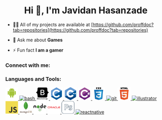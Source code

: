 <h1 align=center>Hi 👋, I'm Javidan Hasanzade</h1>

- 👨‍💻 All of my projects are available at [https://github.com/proffdoc?tab=repositories](https://github.com/proffdoc?tab=repositories)

- 💬 Ask me about **Games**

- ⚡ Fun fact **I am a gamer**

<h3 align=left>Connect with me:</h3>
<p align=left>
</p>

<h3 align=left>Languages and Tools:</h3>
<p align=left> <a href=https://developer.android.com target=_blank rel=noreferrer> <img src=https://raw.githubusercontent.com/devicons/devicon/master/icons/android/android-original-wordmark.svg alt=android width=40 height=40/> </a> <a href=https://www.gnu.org/software/bash/ target=_blank rel=noreferrer> <img src=https://www.vectorlogo.zone/logos/gnu_bash/gnu_bash-icon.svg alt=bash width=40 height=40/> </a> <a href=https://getbootstrap.com target=_blank rel=noreferrer> <img src=https://raw.githubusercontent.com/devicons/devicon/master/icons/bootstrap/bootstrap-plain-wordmark.svg alt=bootstrap width=40 height=40/> </a> <a href=https://www.cprogramming.com/ target=_blank rel=noreferrer> <img src=https://raw.githubusercontent.com/devicons/devicon/master/icons/c/c-original.svg alt=c width=40 height=40/> </a> <a href=https://www.w3schools.com/cpp/ target=_blank rel=noreferrer> <img src=https://raw.githubusercontent.com/devicons/devicon/master/icons/cplusplus/cplusplus-original.svg alt=cplusplus width=40 height=40/> </a> <a href=https://www.w3schools.com/cs/ target=_blank rel=noreferrer> <img src=https://raw.githubusercontent.com/devicons/devicon/master/icons/csharp/csharp-original.svg alt=csharp width=40 height=40/> </a> <a href=https://www.w3schools.com/css/ target=_blank rel=noreferrer> <img src=https://raw.githubusercontent.com/devicons/devicon/master/icons/css3/css3-original-wordmark.svg alt=css3 width=40 height=40/> </a> <a href=https://git-scm.com/ target=_blank rel=noreferrer> <img src=https://www.vectorlogo.zone/logos/git-scm/git-scm-icon.svg alt=git width=40 height=40/> </a> <a href=https://www.w3.org/html/ target=_blank rel=noreferrer> <img src=https://raw.githubusercontent.com/devicons/devicon/master/icons/html5/html5-original-wordmark.svg alt=html5 width=40 height=40/> </a> <a href=https://www.adobe.com/in/products/illustrator.html target=_blank rel=noreferrer> <img src=https://www.vectorlogo.zone/logos/adobe_illustrator/adobe_illustrator-icon.svg alt=illustrator width=40 height=40/> </a> <a href=https://developer.mozilla.org/en-US/docs/Web/JavaScript target=_blank rel=noreferrer> <img src=https://raw.githubusercontent.com/devicons/devicon/master/icons/javascript/javascript-original.svg alt=javascript width=40 height=40/> </a> <a href=https://www.mongodb.com/ target=_blank rel=noreferrer> <img src=https://raw.githubusercontent.com/devicons/devicon/master/icons/mongodb/mongodb-original-wordmark.svg alt=mongodb width=40 height=40/> </a> <a href=https://nodejs.org target=_blank rel=noreferrer> <img src=https://raw.githubusercontent.com/devicons/devicon/master/icons/nodejs/nodejs-original-wordmark.svg alt=nodejs width=40 height=40/> </a> <a href=https://www.oracle.com/ target=_blank rel=noreferrer> <img src=https://raw.githubusercontent.com/devicons/devicon/master/icons/oracle/oracle-original.svg alt=oracle width=40 height=40/> </a> <a href=https://www.photoshop.com/en target=_blank rel=noreferrer> <img src=https://raw.githubusercontent.com/devicons/devicon/master/icons/photoshop/photoshop-line.svg alt=photoshop width=40 height=40/> </a> <a href=https://reactnative.dev/ target=_blank rel=noreferrer> <img src=https://reactnative.dev/img/header_logo.svg alt=reactnative width=40 height=40/> </a> </p>
